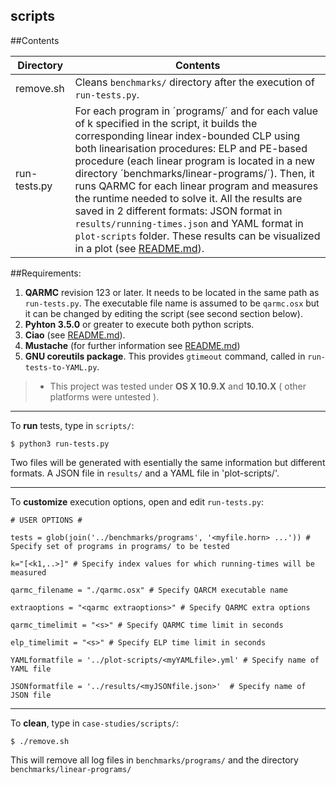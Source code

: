 ## **scripts** ##

##Contents

Directory | Contents															|
---------------|--------------------------------------------------------------------|
remove.sh			   | Cleans `benchmarks/` directory after the execution of `run-tests.py`.	 															|
run-tests.py			   | For each program in ´programs/´ and for each value of k specified in the script, it builds the corresponding linear index-bounded CLP using both linearisation procedures: ELP and PE-based procedure (each linear program is located in a new directory ´benchmarks/linear-programs/´). Then, it runs QARMC for each linear program and measures the runtime needed to solve it. All the results are saved in 2 different formats: JSON format in  `results/running-times.json` and YAML format in `plot-scripts` folder. These results can be visualized in a plot (see [README.md](https://github.com/elenagutiv/Linearisation-2015/blob/master/plot-scripts/README.md)).

##Requirements:

1. **QARMC** revision 123 or later. It needs to be located in the same path as `run-tests.py`. The executable file name is assumed to be `qarmc.osx` but it can be changed by editing the script (see second section below).
2. **Pyhton 3.5.0** or greater to execute both python scripts.
3. **Ciao** (see [README.md](https://github.com/elenagutiv/Linearisation-2015/blob/master/README.md)).
4. **Mustache** (for further information see [README.md](https://github.com/elenagutiv/Linearisation-2015/blob/master/plot-scripts/README.md))
5.  **GNU coreutils package**. This provides `gtimeout` command, called in `run-tests-to-YAML.py`.
> - This project was tested under **OS X 10.9.X** and **10.10.X** ( other platforms were untested ).


----------

To **run** tests, type in `scripts/`:

`$ python3 run-tests.py`

Two files will be generated with esentially the same information but different formats. A JSON file in `results/` and a YAML file in 'plot-scripts/'.

----------

To **customize** execution options, open and edit `run-tests.py`:


`# USER OPTIONS #`

`tests = glob(join('../benchmarks/programs', '<myfile.horn> ...')) # Specify set of programs in programs/ to be tested`

`k="[<k1,..>]" # Specify index values for which running-times will be measured`

`qarmc_filename = "./qarmc.osx" # Specify QARCM executable name`

`extraoptions = "<qarmc extraoptions>" # Specify QARMC extra options`

`qarmc_timelimit = "<s>" # Specify QARMC time limit in seconds`

`elp_timelimit = "<s>" # Specify ELP time limit in seconds`

`YAMLformatfile = '../plot-scripts/<myYAMLfile>.yml' # Specify name of YAML file`

`JSONformatfile = '../results/<myJSONfile.json>'  # Specify name of JSON file`

----------


To **clean**, type in `case-studies/scripts/`:

`$ ./remove.sh`

This will remove all log files in `benchmarks/programs/` and the directory `benchmarks/linear-programs/`